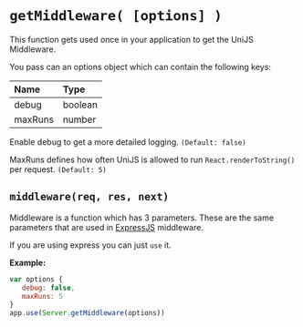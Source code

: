 # `getMiddleware( [options] )`
This function gets used once in your application to get the UniJS Middleware.

You pass can an options object which can contain the following keys:

Name    | Type
:------ | :------
debug   | boolean
maxRuns | number

Enable debug to get a more detailed logging. `(Default: false)`

MaxRuns defines how often UniJS is allowed to run `React.renderToString()` per request. `(Default: 5)`

## `middleware(req, res, next)`
Middleware is a function which has 3 parameters. These are the same parameters that are used in [ExpressJS](https://github.com/strongloop/express) middleware.

If you are using express you can just `use` it.

**Example:**
```js
var options {
   debug: false,
   maxRuns: 5
}
app.use(Server.getMiddleware(options))
```
